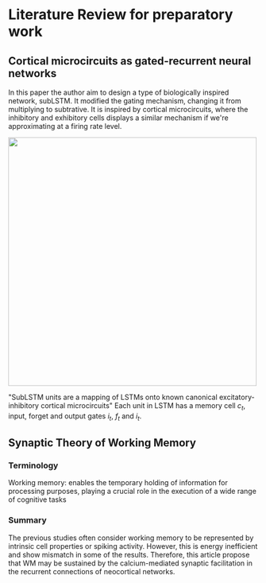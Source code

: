 # Literature Review for preparatory work
## Cortical microcircuits as gated-recurrent neural networks
In this paper the author aim to design a type of biologically inspired network, subLSTM. It modified the gating mechanism, changing it from
multiplying to subtrative. It is inspired by cortical microcircuits, where the inhibitory and exhibitory cells displays a similar mechanism if we're approximating at a firing rate level.

<img src="https://github.com/Yawen502/Preparatorywork/assets/71087503/000c62af-c7cf-488b-853f-0c1392893a6a" width="500">

"SubLSTM units are a mapping of LSTMs onto known canonical excitatory-inhibitory cortical microcircuits"
Each unit in LSTM has a memory cell $c_t$, input, forget and output gates $i_t$, $f_t$ and $i_t$. 

## Synaptic Theory of Working Memory

### Terminology
Working memory: enables the temporary holding of information for processing purposes, playing a crucial role in the execution of a wide range of cognitive tasks


### Summary
The previous studies often consider working memory to be represented by intrinsic cell properties or spiking activity. However, this is energy inefficient and show mismatch in some of the results. Therefore, this article propose that WM may be sustained by the calcium-mediated synaptic facilitation in the recurrent connections of neocortical networks.

